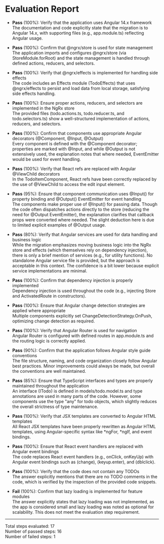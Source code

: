 # Evaluation Report

- **Pass** (100%): Verify that the application uses Angular 14.x framework  
  The documentation and code explicitly state that the migration is to Angular 14.x, with supporting files (e.g., app.module.ts) reflecting Angular usage.

- **Pass** (100%): Confirm that @ngrx/store is used for state management  
  The application imports and configures @ngrx/store (via StoreModule.forRoot) and the state management is handled through defined actions, reducers, and selectors.

- **Pass** (100%): Verify that @ngrx/effects is implemented for handling side effects  
  The code includes an Effects module (TodoEffects) that uses @ngrx/effects to persist and load data from local storage, satisfying side effects handling.

- **Pass** (100%): Ensure proper actions, reducers, and selectors are implemented in the NgRx store  
  The provided files (todo.actions.ts, todo.reducer.ts, and todo.selectors.ts) show a well-structured implementation of actions, reducers, and selectors.

- **Pass** (100%): Confirm that components use appropriate Angular decorators (@Component, @Input, @Output)  
  Every component is defined with the @Component decorator; properties are marked with @Input, and while @Output is not extensively used, the explanation notes that where needed, EventEmitter would be used for event handling.

- **Pass** (100%): Verify that React refs are replaced with Angular @ViewChild decorators  
  In the TodoItemComponent, React refs have been correctly replaced by the use of @ViewChild to access the edit input element.

- **Pass** (95%): Ensure that component communication uses @Input() for property binding and @Output() EventEmitter for event handling  
  The components make proper use of @Input() for passing data. Though the code often dispatches actions directly to the store (reducing the need for @Output EventEmitter), the explanation clarifies that callback props were converted where needed. The slight deduction here is due to limited explicit examples of @Output usage.

- **Pass** (80%): Verify that Angular services are used for data handling and business logic  
  While the migration emphasizes moving business logic into the NgRx store and effects (which themselves rely on dependency injection), there is only a brief mention of services (e.g., for utility functions). No standalone Angular service file is provided, but the approach is acceptable in this context. The confidence is a bit lower because explicit service implementations are minimal.

- **Pass** (100%): Confirm that dependency injection is properly implemented  
  Dependency injection is used throughout the code (e.g., injecting Store and ActivatedRoute in constructors).

- **Pass** (100%): Ensure that Angular change detection strategies are applied where appropriate  
  Multiple components explicitly set ChangeDetectionStrategy.OnPush, optimizing change detection as required.

- **Pass** (100%): Verify that Angular Router is used for navigation  
  Angular Router is configured with defined routes in app.module.ts and the routing logic is correctly applied.

- **Pass** (90%): Confirm that the application follows Angular style guide conventions  
  The file structure, naming, and code organization closely follow Angular best practices. Minor improvements could always be made, but overall the conventions are well maintained.

- **Pass** (85%): Ensure that TypeScript interfaces and types are properly maintained throughout the application  
  An interface (ITodo) is defined in models/todo.model.ts and type annotations are used in many parts of the code. However, some components use the type "any" for todo objects, which slightly reduces the overall strictness of type maintenance.

- **Pass** (100%): Verify that JSX templates are converted to Angular HTML templates  
  All React JSX templates have been properly rewritten as Angular HTML templates, using Angular-specific syntax like *ngFor, *ngIf, and event bindings.

- **Pass** (100%): Ensure that React event handlers are replaced with Angular event bindings  
  The code replaces React event handlers (e.g., onClick, onKeyUp) with Angular event bindings such as (change), (keyup.enter), and (dblclick).

- **Pass** (100%): Verify that the code does not contain any TODOs  
  The answer explicitly mentions that there are no TODO comments in the code, which is verified by the inspection of the provided code snippets.

- **Fail** (100%): Confirm that lazy loading is implemented for feature modules  
  The answer explicitly states that lazy loading was not implemented, as the app is considered small and lazy loading was noted as optional for scalability. This does not meet the evaluation step requirement.

---

Total steps evaluated: 17  
Number of passed steps: 16  
Number of failed steps: 1